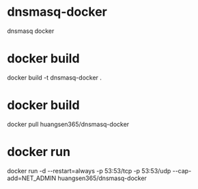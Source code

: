# dnsmasq-docker
dnsmasq docker

# docker build
docker build -t dnsmasq-docker .

# docker build
docker pull huangsen365/dnsmasq-docker

# docker run
docker run -d --restart=always -p 53:53/tcp -p 53:53/udp --cap-add=NET_ADMIN huangsen365/dnsmasq-docker
